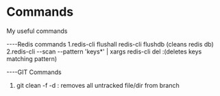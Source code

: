 # Commands
My useful commands

----Redis commands
1.redis-cli flushall
  redis-cli flushdb  (cleans redis db)
2.redis-cli --scan --pattern 'keys*' | xargs redis-cli del  :(deletes keys matching pattern)




----GIT Commands

1. git clean -f -d : removes all untracked file/dir from branch
